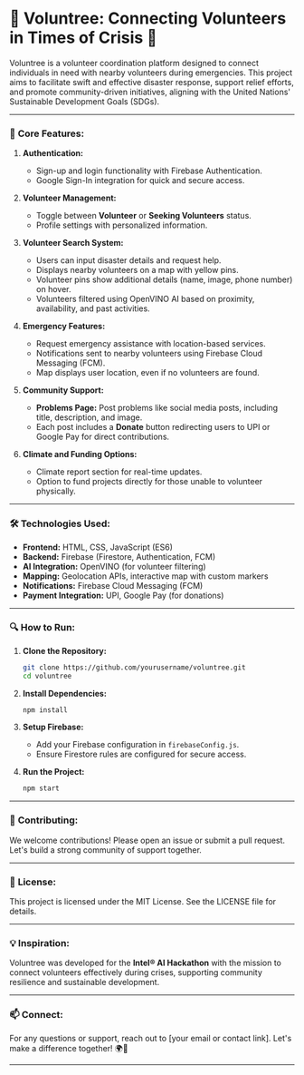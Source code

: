 # 🌿 ****Voluntree: Connecting Volunteers in Times of Crisis**** 🌿

Voluntree is a volunteer coordination platform designed to connect individuals in need with nearby volunteers during emergencies. This project aims to facilitate swift and effective disaster response, support relief efforts, and promote community-driven initiatives, aligning with the United Nations' Sustainable Development Goals (SDGs).

---

### 🚀 **Core Features:**

1. **Authentication:**
   - Sign-up and login functionality with Firebase Authentication.
   - Google Sign-In integration for quick and secure access.

2. **Volunteer Management:**
   - Toggle between **Volunteer** or **Seeking Volunteers** status.
   - Profile settings with personalized information.

3. **Volunteer Search System:**
   - Users can input disaster details and request help.
   - Displays nearby volunteers on a map with yellow pins.
   - Volunteer pins show additional details (name, image, phone number) on hover.
   - Volunteers filtered using OpenVINO AI based on proximity, availability, and past activities.

4. **Emergency Features:**
   - Request emergency assistance with location-based services.
   - Notifications sent to nearby volunteers using Firebase Cloud Messaging (FCM).
   - Map displays user location, even if no volunteers are found.

5. **Community Support:**
   - **Problems Page:** Post problems like social media posts, including title, description, and image.
   - Each post includes a **Donate** button redirecting users to UPI or Google Pay for direct contributions.

6. **Climate and Funding Options:**
   - Climate report section for real-time updates.
   - Option to fund projects directly for those unable to volunteer physically.

---

### 🛠️ **Technologies Used:**
- **Frontend:** HTML, CSS, JavaScript (ES6)
- **Backend:** Firebase (Firestore, Authentication, FCM)
- **AI Integration:** OpenVINO (for volunteer filtering)
- **Mapping:** Geolocation APIs, interactive map with custom markers
- **Notifications:** Firebase Cloud Messaging (FCM)
- **Payment Integration:** UPI, Google Pay (for donations)

---

### 🔍 **How to Run:**
1. **Clone the Repository:**
   ```bash
   git clone https://github.com/yourusername/voluntree.git
   cd voluntree
   ```

2. **Install Dependencies:**
   ```bash
   npm install
   ```

3. **Setup Firebase:**
   - Add your Firebase configuration in `firebaseConfig.js`.
   - Ensure Firestore rules are configured for secure access.

4. **Run the Project:**
   ```bash
   npm start
   ```

---

### 🤝 **Contributing:**
We welcome contributions! Please open an issue or submit a pull request. Let's build a strong community of support together.

---

### 📜 **License:**
This project is licensed under the MIT License. See the LICENSE file for details.

---

### 💡 **Inspiration:**
Voluntree was developed for the **Intel® AI Hackathon** with the mission to connect volunteers effectively during crises, supporting community resilience and sustainable development.

---

### 📫 **Connect:**
For any questions or support, reach out to [your email or contact link]. Let's make a difference together! 🌍💚

---


